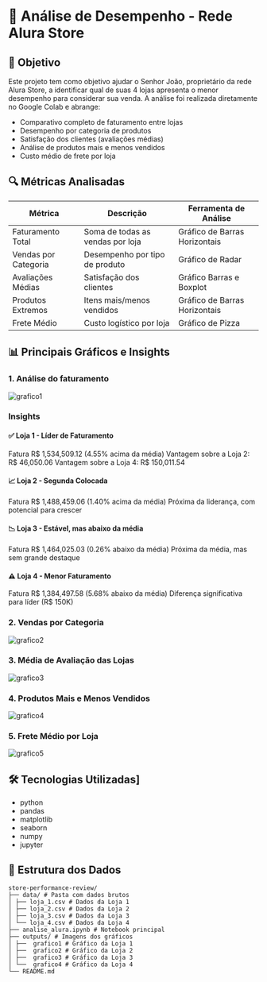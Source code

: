 # 🌟 Análise de Desempenho - Rede Alura Store

## 📌 Objetivo
Este projeto tem como objetivo ajudar o Senhor João, proprietário da rede Alura Store, a identificar qual de suas 4 lojas apresenta o menor desempenho para considerar sua venda. A análise foi realizada diretamente no Google Colab e abrange:

- Comparativo completo de faturamento entre lojas
- Desempenho por categoria de produtos
- Satisfação dos clientes (avaliações médias)
- Análise de produtos mais e menos vendidos
- Custo médio de frete por loja

## 🔍 Métricas Analisadas
| Métrica               | Descrição                          | Ferramenta de Análise         |
|-----------------------|------------------------------------|-------------------------------|
| Faturamento Total     | Soma de todas as vendas por loja   | Gráfico de Barras Horizontais |
| Vendas por Categoria  | Desempenho por tipo de produto     | Gráfico de Radar              |
| Avaliações Médias     | Satisfação dos clientes            | Gráfico Barras e Boxplot      |
| Produtos Extremos     | Itens mais/menos vendidos          | Gráfico de Barras Horizontais |
| Frete Médio           | Custo logístico por loja           | Gráfico de Pizza              |

## 📊 Principais Gráficos e Insights

### 1. Análise do faturamento
![grafico1](https://github.com/user-attachments/assets/1f6ed28c-667c-4cb8-a08c-8921577df623)

### Insights
#### ✅ Loja 1 - Líder de Faturamento
Fatura R$ 1,534,509.12 (4.55% acima da média)
Vantagem sobre a Loja 2: R$ 46,050.06
Vantagem sobre a Loja 4: R$ 150,011.54

#### 📈 Loja 2 - Segunda Colocada
Fatura R$ 1,488,459.06 (1.40% acima da média)
Próxima da liderança, com potencial para crescer

#### 📉 Loja 3 - Estável, mas abaixo da média
Fatura R$ 1,464,025.03 (0.26% abaixo da média)
Próxima da média, mas sem grande destaque

#### ⚠️ Loja 4 - Menor Faturamento
Fatura R$ 1,384,497.58 (5.68% abaixo da média)
Diferença significativa para líder (R$ 150K)

### 2. Vendas por Categoria
![grafico2](https://github.com/user-attachments/assets/fe4ea369-e53b-409d-a02d-5c9cea954c4f)


### 3. Média de Avaliação das Lojas
![grafico3](https://github.com/user-attachments/assets/15eb3bc7-a01a-47ef-8956-95430b3d8dc7)


### 4. Produtos Mais e Menos Vendidos
![grafico4](https://github.com/user-attachments/assets/8d568bc2-ba23-40c4-aee4-73d815d77e5f)


### 5. Frete Médio por Loja
![grafico5](https://github.com/user-attachments/assets/3b4a1575-79bd-4830-9a1c-9116dd5bd997)



## 🛠️ Tecnologias Utilizadas]

- python
- pandas
- matplotlib
- seaborn
- numpy
- jupyter

## 📂 Estrutura dos Dados
```
store-performance-review/
├── data/ # Pasta com dados brutos
│ ├── loja_1.csv # Dados da Loja 1
│ ├── loja_2.csv # Dados da Loja 2
│ ├── loja_3.csv # Dados da Loja 3
│ └── loja_4.csv # Dados da Loja 4
├── analise_alura.ipynb # Notebook principal
├── outputs/ # Imagens dos gráficos
│ ├──  grafico1 # Gráfico da Loja 1
│ ├──  grafico2 # Gráfico da Loja 2
│ ├──  grafico3 # Gráfico da Loja 3
│ └──  grafico4 # Gráfico da Loja 4
└── README.md
```
